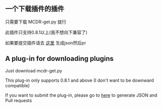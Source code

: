 ## 一个下载插件的插件

只需要下载 MCDR-get.py 就行

此插件只支持0.8.1以上(我不想向下兼容了)

如果要提交插件请去 [这里](https://www.blackserver.cn/) 生成json然后pr

## A plug-in for downloading plugins

Just download mcdr-get.py

This plug-in only supports 0.8.1 and above (I don't want to be downward compatible)

If you want to submit the plug-in, please go to [here](https://www.blackserver.cn/) to generate JSON and Pull requests
